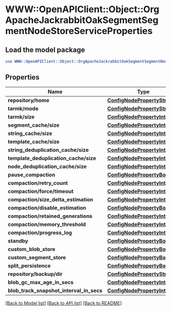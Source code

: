 # WWW::OpenAPIClient::Object::OrgApacheJackrabbitOakSegmentSegmentNodeStoreServiceProperties

## Load the model package
```perl
use WWW::OpenAPIClient::Object::OrgApacheJackrabbitOakSegmentSegmentNodeStoreServiceProperties;
```

## Properties
Name | Type | Description | Notes
------------ | ------------- | ------------- | -------------
**repository/home** | [**ConfigNodePropertyString**](ConfigNodePropertyString.md) |  | [optional] 
**tarmk/mode** | [**ConfigNodePropertyString**](ConfigNodePropertyString.md) |  | [optional] 
**tarmk/size** | [**ConfigNodePropertyInteger**](ConfigNodePropertyInteger.md) |  | [optional] 
**segment_cache/size** | [**ConfigNodePropertyInteger**](ConfigNodePropertyInteger.md) |  | [optional] 
**string_cache/size** | [**ConfigNodePropertyInteger**](ConfigNodePropertyInteger.md) |  | [optional] 
**template_cache/size** | [**ConfigNodePropertyInteger**](ConfigNodePropertyInteger.md) |  | [optional] 
**string_deduplication_cache/size** | [**ConfigNodePropertyInteger**](ConfigNodePropertyInteger.md) |  | [optional] 
**template_deduplication_cache/size** | [**ConfigNodePropertyInteger**](ConfigNodePropertyInteger.md) |  | [optional] 
**node_deduplication_cache/size** | [**ConfigNodePropertyInteger**](ConfigNodePropertyInteger.md) |  | [optional] 
**pause_compaction** | [**ConfigNodePropertyBoolean**](ConfigNodePropertyBoolean.md) |  | [optional] 
**compaction/retry_count** | [**ConfigNodePropertyInteger**](ConfigNodePropertyInteger.md) |  | [optional] 
**compaction/force/timeout** | [**ConfigNodePropertyInteger**](ConfigNodePropertyInteger.md) |  | [optional] 
**compaction/size_delta_estimation** | [**ConfigNodePropertyInteger**](ConfigNodePropertyInteger.md) |  | [optional] 
**compaction/disable_estimation** | [**ConfigNodePropertyBoolean**](ConfigNodePropertyBoolean.md) |  | [optional] 
**compaction/retained_generations** | [**ConfigNodePropertyInteger**](ConfigNodePropertyInteger.md) |  | [optional] 
**compaction/memory_threshold** | [**ConfigNodePropertyInteger**](ConfigNodePropertyInteger.md) |  | [optional] 
**compaction/progress_log** | [**ConfigNodePropertyInteger**](ConfigNodePropertyInteger.md) |  | [optional] 
**standby** | [**ConfigNodePropertyBoolean**](ConfigNodePropertyBoolean.md) |  | [optional] 
**custom_blob_store** | [**ConfigNodePropertyBoolean**](ConfigNodePropertyBoolean.md) |  | [optional] 
**custom_segment_store** | [**ConfigNodePropertyBoolean**](ConfigNodePropertyBoolean.md) |  | [optional] 
**split_persistence** | [**ConfigNodePropertyBoolean**](ConfigNodePropertyBoolean.md) |  | [optional] 
**repository/backup/dir** | [**ConfigNodePropertyString**](ConfigNodePropertyString.md) |  | [optional] 
**blob_gc_max_age_in_secs** | [**ConfigNodePropertyInteger**](ConfigNodePropertyInteger.md) |  | [optional] 
**blob_track_snapshot_interval_in_secs** | [**ConfigNodePropertyInteger**](ConfigNodePropertyInteger.md) |  | [optional] 

[[Back to Model list]](../README.md#documentation-for-models) [[Back to API list]](../README.md#documentation-for-api-endpoints) [[Back to README]](../README.md)


